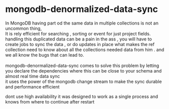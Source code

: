 # mongodb-denormalized-data-sync
In MongoDB having part od the same data in multiple collections is not an uncommon thing,
<br>
It is rely efficient for searching , sorting or event for just project fields.
<br>
handling this duplicated data can be a pain in the ass , you will have to create jobs to sync the data , or do updates in place what makes the ref collection need to know about all the collections needed data from him . and we all know the bugs that can lead to.
<br><br>
 mongodb-denormalized-data-sync comes to solve this problem by letting you declare the dependencies where this can be close to your schema and  almost real time data sync
 <br>
 it uses the power of the mongodb change stream to make the sync durable and performance efficient  


dont use high availability it was designed to work as a single process and knows  from where to continue after restart 
